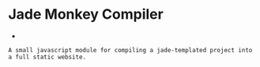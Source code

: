 # Jade Monkey Compiler
-
```
A small javascript module for compiling a jade-templated project into a full static website.
```